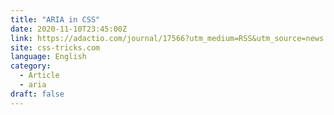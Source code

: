 ```yaml
---
title: "ARIA in CSS"
date: 2020-11-10T23:45:00Z
link: https://adactio.com/journal/17566?utm_medium=RSS&utm_source=news.12bit.vn
site: css-tricks.com
language: English
category:
  - Article
  - aria
draft: false
---
```

